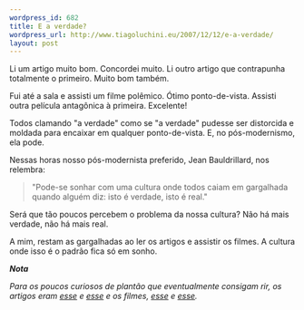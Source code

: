 ```yaml
--- 
wordpress_id: 682
title: E a verdade?
wordpress_url: http://www.tiagoluchini.eu/2007/12/12/e-a-verdade/
layout: post
---
```

Li um artigo muito bom. Concordei muito. Li outro artigo que contrapunha totalmente o primeiro. Muito bom também.

Fui até a sala e assisti um filme polêmico. Ótimo ponto-de-vista. Assisti outra película antagônica à primeira. Excelente!

Todos clamando "a verdade" como se "a verdade" pudesse ser distorcida e moldada para encaixar em qualquer ponto-de-vista. E, no pós-modernismo, ela pode.

Nessas horas nosso pós-modernista preferido, Jean Bauldrillard, nos relembra:
<blockquote>"Pode-se sonhar com uma cultura onde todos caiam em gargalhada quando alguém diz: isto é verdade, isto é real."</blockquote>
Será que tão poucos percebem o problema da nossa cultura? Não há mais verdade, não há mais real.

A mim, restam as gargalhadas ao ler os artigos e assistir os filmes. A cultura onde isso é o padrão fica só em sonho.

<strong><em>Nota</em></strong>

<em>Para os poucos curiosos de plantão que eventualmente consigam rir, os artigos eram <a href="http://www.nytimes.com/2007/11/24/opinion/24davies.html?_r=2&amp;oref=slogin&amp;oref=login" target="_blank">esse</a> e <a href="http://rationallyspeaking.blogspot.com/2007/12/latest-silly-stuff-from-paul-davies.html" target="_blank">esse</a> e os filmes, <a href="http://www.imdb.com/title/tt0098213/" target="_blank">esse</a> e <a href="http://www.imdb.com/title/tt0961117/" target="_blank">esse</a>. </em>
